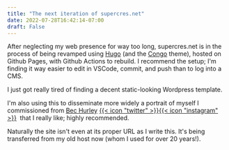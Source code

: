 ```yaml
---
title: "The next iteration of supercres.net"
date: 2022-07-28T16:42:14-07:00
draft: False
---
```


After neglecting my web presence for way too long, supercres.net is in the process of being revamped using [Hugo](http://gohugo.io) (and the [Congo](https://github.com/jpanther/congo) theme), hosted on Github Pages, with Github Actions to rebuild. I recommend the setup; I'm finding it way easier to edit in VSCode, commit, and push than to log into a CMS.

I just got really tired of finding a decent static-looking Wordpress template.

I'm also using this to disseminate more widely a portrait of myself I commissioned from [Bec Hurley](https://www.bechurley.com) [{{< icon "twitter" >}}](http://twitter.com/becpng)[{{< icon "instagram" >}}](http://instagram.com/bec.png) &nbsp;that I really like; highly recommended.

Naturally the site isn't even at its proper URL as I write this. It's being transferred from my old host now (whom I used for over 20 years!).